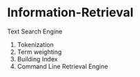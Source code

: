 # Information-Retrieval
Text Search Engine
1) Tokenization
2) Term weighting
3) Building Index
4) Command Line Retrieval Engine

